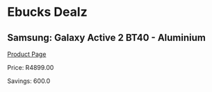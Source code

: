 
# Ebucks Dealz
## Samsung: Galaxy Active 2 BT40 - Aluminium
[Product Page](https://www.ebucks.com/web/shop/productSelected.do?prodId=1066558071&catId=1158501813)

Price: R4899.00

Savings: 600.0


	